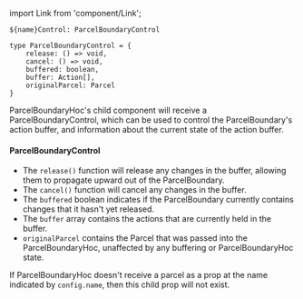 import Link from 'component/Link';

```flow
${name}Control: ParcelBoundaryControl

type ParcelBoundaryControl = {
    release: () => void,
    cancel: () => void,
    buffered: boolean,
    buffer: Action[],
    originalParcel: Parcel
}
```

ParcelBoundaryHoc's child component will receive a ParcelBoundaryControl, which can be used to control the ParcelBoundary's action buffer, and information about the current state of the action buffer.

#### ParcelBoundaryControl

- The `release()` function will release any changes in the buffer, allowing them to propagate upward out of the ParcelBoundary.
- The `cancel()` function will cancel any changes in the buffer.
- The `buffered` boolean indicates if the ParcelBoundary currently contains changes that it hasn't yet released.
- The `buffer` array contains the actions that are currently held in the buffer.
- `originalParcel` contains the Parcel that was passed into the ParcelBoundaryHoc, unaffected by any buffering or ParcelBoundaryHoc state.

If ParcelBoundaryHoc doesn't receive a parcel as a prop at the name indicated by `config.name`, then this child prop will not exist.
